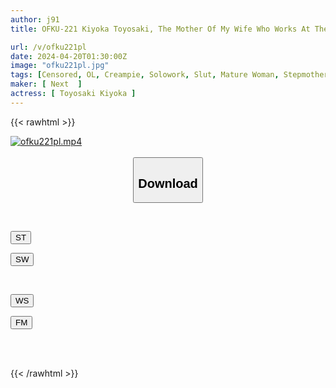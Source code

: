 ```yaml
---
author: j91
title: OFKU-221 Kiyoka Toyosaki, The Mother Of My Wife Who Works At The Same Workplace, Cannot Resist The Temptation Of Her Plump Body.

url: /v/ofku221pl
date: 2024-04-20T01:30:00Z
image: "ofku221pl.jpg"
tags: [Censored, OL, Creampie, Solowork, Slut, Mature Woman, Stepmother	]
maker: [ Next  ]
actress: [ Toyosaki Kiyoka ]
---
```



{{< rawhtml >}}

<div class="video" data-videoid="pde1oOe2keiDmA">
    <a href="javascript:;">
        <img src="/v/ofku221pl/ofku221pl.jpg" width="WIDTH" height="HEIGHT" alt="ofku221pl.mp4" loading="lazy">
    </a>
</div>

<script type="text/javascript" src="https://j91.asia/asset/on-demand-st.js"></script>

<br>
  <link rel="stylesheet" href="https://j91.asia/asset/bs5.css">
  
  <center>
  <button class="btn btn-primary" type="button" data-bs-toggle="collapse" data-bs-target=".multi-collapse" aria-expanded="false" aria-controls="multiCollapseExample1 multiCollapseExample2"><h2>Download</h2></button></center>
</p>
<div class="row">
  <div class="col">
    <div class="collapse multi-collapse" id="multiCollapseExample1">
      <div class="card card-body">
	      	      <br>
<div class="buttons">  
<p><a href="https://streamtape.to/v/pde1oOe2keiDmA" target="_blank"><button class="btn-hover color-3"><i class="fa fa-download"></i> ST</button></a></p>
<p><a href="https://asnwish.com/ifrqfvwb9b7k" target="_blank"><button class="btn-hover color-2"><i class="fa fa-download"></i> SW</button></a></p></div>
    </div>
  </div>
</div>
  <div class="col">
    <div class="collapse multi-collapse" id="multiCollapseExample2">
      <div class="card card-body">
	      <br>
<div class="buttons">
<p><a href="https://wolfstream.tv/97c0iuvxy2hy"><button class="btn-hover color-9"><i class="fa fa-download"></i> WS</button></a></p>
<p><a href="https://filemoon.sx/d/0f4uruhtnqvk"><button class="btn-hover color-8"><i class="fa fa-download"></i> FM</button></a></p></div>
<br><br>
      </div>
    </div>
  </div>
</div>

{{< /rawhtml >}}